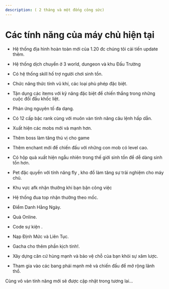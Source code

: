 ```yaml
---
description: ( 2 tháng và một đống công sức)
---
```


# Các tính năng của máy chủ hiện tại

* Hệ thống địa hình hoàn toàn mới của 1.20 đc chúng tôi cải tiến update thêm.
* Hệ thống dịch chuyển ở 3 world, dungeon và khu Đấu Trường



* Có hệ thống skill hố trợ người chơi sinh tồn.
* Chức năng thức tỉnh vũ khí, các loại phù phép đặc biệt.
* Tận dụng các items với kỹ năng đặc biệt để chiến thắng trong những cuộc đối đầu khốc liệt.
* Phản ứng nguyên tố đa dạng.
* Có 12 cấp bậc rank cùng với muôn vàn tính năng câu lệnh hấp dẫn.



* Xuất hiện các mobs mới và mạnh hơn.
* Thêm boss làm tăng thú vị cho game
* Thêm enchant mới để chiến đấu với những con mob có level cao.
* Có hộp quà xuất hiện ngẫu nhiên trong thế giới sinh tồn để dễ dàng sinh tồn hơn.
* Pet đặc quyền với tính năng fly , kho đồ làm tăng sự trải nghiệm cho máy chủ.



* Khu vực afk nhận thưởng khi bạn bận công việc
* Hệ thống đua top nhận thưởng theo mốc.
* Điểm Danh Hằng Ngày.
* Quà Online.
* Code sự kiện .
* Nạp Định Mức và Liên Tục.
* Gacha cho thêm phần kịch tính!.



* Xây dựng căn cứ hùng mạnh và bảo vệ chỗ của bạn khỏi sự xâm lược.
* Tham gia vào các bang phái mạnh mẽ và chiến đấu để mở rộng lãnh thổ.



Cùng vô vàn tính năng mới sẽ được cập nhật trong tương lai...

